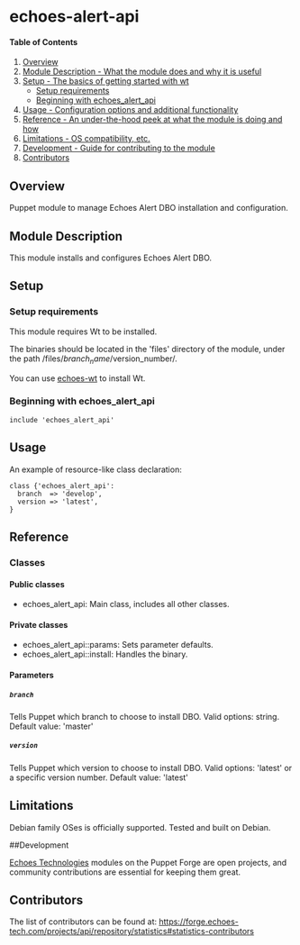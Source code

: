 # echoes-alert-api

#### Table of Contents

1. [Overview](#overview)
2. [Module Description - What the module does and why it is useful](#module-description)
3. [Setup - The basics of getting started with wt](#setup)
    * [Setup requirements](#setup-requirements)
    * [Beginning with echoes_alert_api](#beginning-with-echoes_alert_api)
4. [Usage - Configuration options and additional functionality](#usage)
5. [Reference - An under-the-hood peek at what the module is doing and how](#reference)
6. [Limitations - OS compatibility, etc.](#limitations)
7. [Development - Guide for contributing to the module](#development)
8. [Contributors](#contributors)

## Overview

Puppet module to manage Echoes Alert DBO installation and configuration.


## Module Description

This module installs and configures Echoes Alert DBO.

## Setup

### Setup requirements

This module requires Wt to be installed.

The binaries should be located in the 'files' directory of the module, under the path /files/$branch_name/$version_number/.

You can use [echoes-wt](https://github.com/echoes-tech/puppet-wt) to install Wt.

### Beginning with echoes_alert_api

```puppet
include 'echoes_alert_api'
```

## Usage

An example of resource-like class declaration: 

```puppet
class {'echoes_alert_api':
  branch  => 'develop',
  version => 'latest',
}
```

## Reference

### Classes

#### Public classes

* echoes_alert_api: Main class, includes all other classes.

#### Private classes

* echoes_alert_api::params: Sets parameter defaults.
* echoes_alert_api::install: Handles the binary.

#### Parameters

##### `branch`

Tells Puppet which branch to choose to install DBO. Valid options: string. Default value: 'master'

##### `version`

Tells Puppet which version to choose to install DBO. Valid options: 'latest' or a specific version number. Default value: 'latest'

## Limitations

Debian family OSes is officially supported. Tested and built on Debian.

##Development

[Echoes Technologies](https://www.echoes-tech.com) modules on the Puppet Forge are open projects, and community contributions are essential for keeping them great.

## Contributors

The list of contributors can be found at: https://forge.echoes-tech.com/projects/api/repository/statistics#statistics-contributors

